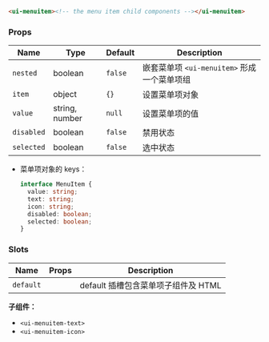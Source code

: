 ```html
<ui-menuitem><!-- the menu item child components --></ui-menuitem>
```

### Props

| Name       | Type           | Default | Description                                 |
| ---------- | -------------- | ------- | ------------------------------------------- |
| `nested`   | boolean        | `false` | 嵌套菜单项 `<ui-menuitem>` 形成一个菜单项组 |
| `item`     | object         | `{}`    | 设置菜单项对象                              |
| `value`    | string, number | `null`  | 设置菜单项的值                              |
| `disabled` | boolean        | `false` | 禁用状态                                    |
| `selected` | boolean        | `false` | 选中状态                                    |

- 菜单项对象的 keys：

  ```ts
  interface MenuItem {
    value: string;
    text: string;
    icon: string;
    disabled: boolean;
    selected: boolean;
  }
  ```

### Slots

| Name      | Props | Description                         |
| --------- | ----- | ----------------------------------- |
| `default` |       | default 插槽包含菜单项子组件及 HTML |

**子组件：**

- `<ui-menuitem-text>`
- `<ui-menuitem-icon>`
